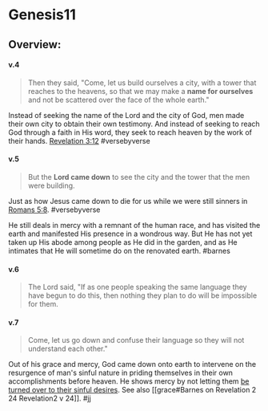 # Genesis11

## Overview:



#### v.4
>Then they said, "Come, let us build ourselves a city, with a tower that reaches to the heavens, so that we may make a **name for ourselves** and not be scattered over the face of the whole earth."

Instead of seeking the name of the Lord and the city of God, men made their own city to obtain their own testimony. And instead of seeking to reach God through a faith in His word, they seek to reach heaven by the work of their hands. [Revelation 3:12](Revelation3#v.12)
#versebyverse 

#### v.5
>But the **Lord came down** to see the city and the tower that the men were building.

Just as how Jesus came down to die for us while we were still sinners in [Romans 5:8](Romans5#v.8).
#versebyverse 

He still deals in mercy with a remnant of the human race, and has visited the earth and manifested His presence in a wondrous way. But He has not yet taken up His abode among people as He did in the garden, and as He intimates that He will sometime do on the renovated earth.
#barnes 

#### v.6
>The Lord said, "If as one people speaking the same language they have begun to do this, then nothing they plan to do will be impossible for them.



#### v.7
>Come, let us go down and confuse their language so they will not understand each other."

Out of his grace and mercy, God came down onto earth to intervene on the resurgence of man's sinful nature in priding themselves in their own accomplishments before heaven. He shows mercy by not letting them [be turned over to their sinful desires](Romans1#v.24). See also [[grace#Barnes on Revelation 2 24 Revelation2 v 24]].
#jj 